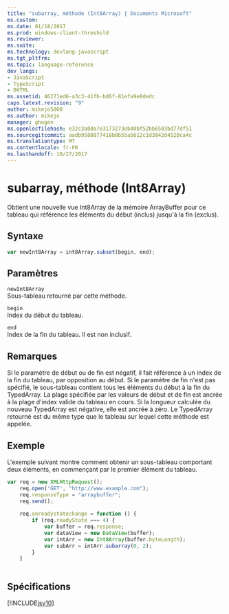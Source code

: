 ```yaml
---
title: "subarray, méthode (Int8Array) | Documents Microsoft"
ms.custom: 
ms.date: 01/18/2017
ms.prod: windows-client-threshold
ms.reviewer: 
ms.suite: 
ms.technology: devlang-javascript
ms.tgt_pltfrm: 
ms.topic: language-reference
dev_langs:
- JavaScript
- TypeScript
- DHTML
ms.assetid: 46271ed6-a3c3-41fb-bd6f-81efa9e8dedc
caps.latest.revision: "9"
author: mikejo5000
ms.author: mikejo
manager: ghogen
ms.openlocfilehash: e32c3a0da7e3173273eb40bf52bb6583bd77df51
ms.sourcegitcommit: aadb9588877418b8b55a5612c1d3842d4520ca4c
ms.translationtype: MT
ms.contentlocale: fr-FR
ms.lasthandoff: 10/27/2017
---
```

# <a name="subarray-method-int8array"></a>subarray, méthode (Int8Array)
Obtient une nouvelle vue Int8Array de la mémoire ArrayBuffer pour ce tableau qui référence les éléments du début (inclus) jusqu'à la fin (exclus).  
  
## <a name="syntax"></a>Syntaxe  
  
```JavaScript  
var newInt8Array = int8Array.subset(begin, end);  
```  
  
## <a name="parameters"></a>Paramètres  
 `newInt8Array`  
 Sous-tableau retourné par cette méthode.  
  
 `begin`  
 Index du début du tableau.  
  
 `end`  
 Index de la fin du tableau. Il est non inclusif.  
  
## <a name="remarks"></a>Remarques  
 Si le paramètre de début ou de fin est négatif, il fait référence à un index de la fin du tableau, par opposition au début. Si le paramètre de fin n'est pas spécifié, le sous-tableau contient tous les éléments du début à la fin du TypedArray. La plage spécifiée par les valeurs de début et de fin est ancrée à la plage d'index valide du tableau en cours. Si la longueur calculée du nouveau TypedArray est négative, elle est ancrée à zéro. Le TypedArray retourné est du même type que le tableau sur lequel cette méthode est appelée.  
  
## <a name="example"></a>Exemple  
 L'exemple suivant montre comment obtenir un sous-tableau comportant deux éléments, en commençant par le premier élément du tableau.  
  
```JavaScript  
var req = new XMLHttpRequest();  
    req.open('GET', "http://www.example.com");  
    req.responseType = "arraybuffer";  
    req.send();  
  
    req.onreadystatechange = function () {  
        if (req.readyState === 4) {  
            var buffer = req.response;  
            var dataView = new DataView(buffer);  
            var intArr = new Int8Array(buffer.byteLength);  
            var subArr = intArr.subarray(0, 2);  
        }  
    }  
  
```  
  
## <a name="requirements"></a>Spécifications  
 [!INCLUDE[jsv10](../../javascript/reference/includes/jsv10-md.md)]